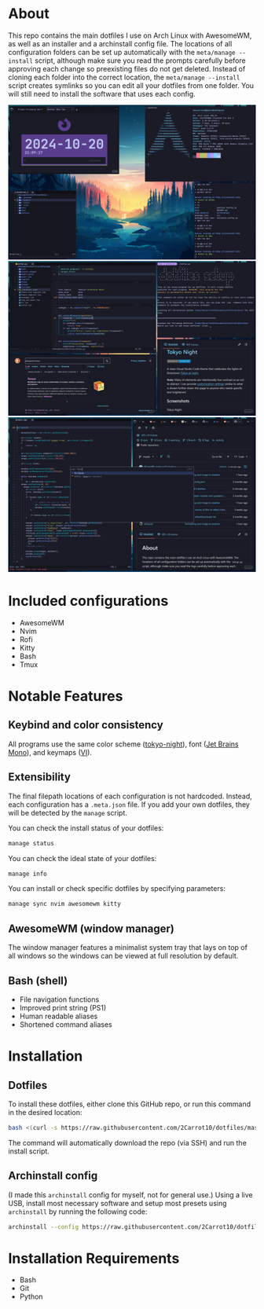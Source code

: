 # About
This repo contains the main dotfiles I use on Arch Linux with AwesomeWM, as well as an installer and a archinstall config file. The locations of all configuration folders can be set up automatically with the `meta/manage --install` script, although make sure you read the prompts carefully before approving each change so preexisting files do not get deleted. Instead of cloning each folder into the correct location, the `meta/manage --install` script creates symlinks so you can edit all your dotfiles from one folder. You will still need to install the software that uses each config. 

![Example Screenshot](READMEAssets/example1.png?raw=true)
![Example Screenshot](READMEAssets/example2.png?raw=true)
![Example Screenshot](READMEAssets/example3.png?raw=true)

# Included configurations
* AwesomeWM
* Nvim
* Rofi
* Kitty
* Bash
* Tmux

# Notable Features
## Keybind and color consistency
All programs use the same color scheme ([tokyo-night](https://github.com/tokyo-night/tokyo-night-vscode-theme)), font ([Jet Brains Mono](https://www.programmingfonts.org/#jetbrainsmono)), and keymaps ([VI](https://en.wikipedia.org/wiki/Vi_(text_editor))).

## Extensibility
The final filepath locations of each configuration is not hardcoded. Instead, each configuration has a `.meta.json` file. If you add your own dotfiles, they will be detected by the `manage` script.

You can check the install status of your dotfiles:
```sh
manage status
```
You can check the ideal state of your dotfiles:
```sh
manage info
```
You can install or check specific dotfiles by specifying parameters:
```sh
manage sync nvim awesomewm kitty
```

## AwesomeWM (window manager)
The window manager features a minimalist system tray that lays on top of all windows so the windows can be viewed at full resolution by default.

## Bash (shell) 
* File navigation functions
* Improved print string (PS1)
* Human readable aliases
* Shortened command aliases

# Installation
## Dotfiles
To install these dotfiles, either clone this GitHub repo, or run this command in the desired location:
```sh
bash <(curl -s https://raw.githubusercontent.com/2Carrot10/dotfiles/master/meta/download)
```
The command will automatically download the repo (via SSH) and run the install script.

## Archinstall config 
(I made this `archinstall` config for myself, not for general use.)
Using a live USB, install most necessary software and setup most presets using `archinstall` by running the following code:
```sh
archinstall --config https://raw.githubusercontent.com/2Carrot10/dotfiles/master/meta/archinstallConfig.json
```
# Installation Requirements
- Bash
- Git
- Python
